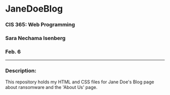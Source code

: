 # JaneDoeBlog

### CIS 365: Web Programming
### Sara Nechama Isenberg
### Feb. 6

---

### Description:
This repository holds my HTML and CSS files for Jane Doe's Blog page about ransomware and the 'About Us' page.